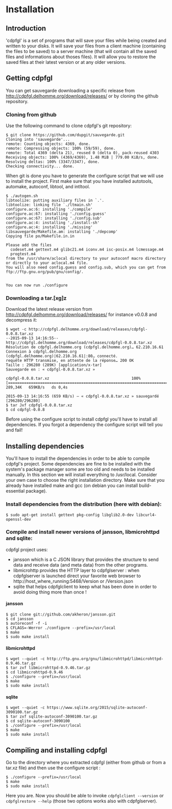 # Installation

## Introduction

'cdpfgl' is a set of programs that will save your files while being created and written to your disks. It will save your files from a client machine (containing the files to be saved) to a server machine (that will contain all the saved files and informations about thoses files). It will allow you to restore the saved files at their latest version or at any older versions.


## Getting cdpfgl

You can get sauvegarde downloading a specific release from http://cdpfgl.delhomme.org/download/releases/ or by cloning the github repository.


### Cloning from github

Use the following command to clone cdpfgl's git repository:

    $ git clone https://github.com/dupgit/sauvegarde.git
    Cloning into 'sauvegarde'...
    remote: Counting objects: 4369, done.
    remote: Compressing objects: 100% (59/59), done.
    remote: Total 4369 (delta 21), reused 0 (delta 0), pack-reused 4303
    Receiving objects: 100% (4369/4369), 1.48 MiB | 779.00 KiB/s, done.
    Resolving deltas: 100% (3347/3347), done.
    Checking connectivity... done.

When git is done you have to generate the configure script that we will use to install the project. First make sure that you have installed autotools, automake, autoconf, libtool, and intltool.

    $ ./autogen.sh
    libtoolize: putting auxiliary files in `.'.
    libtoolize: linking file `./ltmain.sh'
    configure.ac:6: installing './compile'
    configure.ac:67: installing './config.guess'
    configure.ac:67: installing './config.sub'
    configure.ac:4: installing './install-sh'
    configure.ac:4: installing './missing'
    libsauvegarde/Makefile.am: installing './depcomp'
    Copying file po/Makefile.in.in

    Please add the files
      codeset.m4 gettext.m4 glibc21.m4 iconv.m4 isc-posix.m4 lcmessage.m4
      progtest.m4
    from the /usr/share/aclocal directory to your autoconf macro directory
    or directly to your aclocal.m4 file.
    You will also need config.guess and config.sub, which you can get from
    ftp://ftp.gnu.org/pub/gnu/config/.


    You can now run ./configure


### Downloading a tar.[xg]z

Download the latest release version from http://cdpfgl.delhomme.org/download/releases/ for instance v0.0.8 and decompress it:

    $ wget -c http://cdpfgl.delhomme.org/download/releases/cdpfgl-0.0.8.tar.xz
    --2015-09-13 14:16:55--  http://cdpfgl.delhomme.org/download/releases/cdpfgl-0.0.8.tar.xz
    Résolution de cdpfgl.delhomme.org (cdpfgl.delhomme.org)… 62.210.16.61
    Connexion à cdpfgl.delhomme.org (cdpfgl.delhomme.org)|62.210.16.61|:80… connecté.
    requête HTTP transmise, en attente de la réponse… 200 OK
    Taille : 296280 (289K) [application/x-tar]
    Sauvegarde en : « cdpfgl-0.0.8.tar.xz »

    cdpfgl-0.0.8.tar.xz                                    100%[=========================================================================================================================================>] 289,34K   659KB/s   ds 0,4s

    2015-09-13 14:16:55 (659 KB/s) — « cdpfgl-0.0.8.tar.xz » sauvegardé [296280/296280]
    $ tar Jxf cdpfgl-0.0.8.tar.xz
    $ cd cdpfgl-0.0.8

Before using the configure script to install cdpfgl you'll have to install all dependencies. If you forgot a dependency the configure script will tell you and fail!


## Installing dependencies

You'll have to install the dependencies in order to be able to compile cdpfgl's project. Some dependencies are fine to be installed with the system's package manager some are too old and needs to be installed manually. In this section we will install everything to /usr/local. Consider your own case to choose the right installation directory. Make sure that you already have installed make and gcc (on debian you can install build-essential package).


### Install dependencies from the distribution (here with debian):

    $ sudo apt-get install gettext pkg-config libglib2.0-dev libcurl4-openssl-dev


### Compile and install newer versions of jansson, libmicrohttpd and sqlite:

cdpfgl project uses:

 * jansson which is a C JSON library that provides the structure to send data and receive data (and meta data) from the other programs.
 * libmicrohttp provides the HTTP layer to cdpfglserver : when cdpfglserver is launched direct your favorite web browser to http://host_where_running:5468/Version or /Version.json
 * sqlite that helps cdpfglclient to keep what has been done in order to avoid doing thing more than once !


#### jansson

    $ git clone git://github.com/akheron/jansson.git
    $ cd jansson
    $ autoreconf -f -i
    $ CFLAGS=-Werror ./configure --prefix=/usr/local
    $ make
    $ sudo make install


#### libmicrohttpd

    $ wget --quiet -c http://ftp.gnu.org/gnu/libmicrohttpd/libmicrohttpd-0.9.46.tar.gz
    $ tar zxf libmicrohttpd-0.9.46.tar.gz
    $ cd libmicrohttpd-0.9.46
    $ ./configure --prefix=/usr/local
    $ make
    $ sudo make install


#### sqlite

    $ wget --quiet -c https://www.sqlite.org/2015/sqlite-autoconf-3090100.tar.gz
    $ tar zxf sqlite-autoconf-3090100.tar.gz
    $ cd sqlite-autoconf-3090100
    $ ./configure --prefix=/usr/local
    $ make
    $ sudo make install


## Compiling and installing cdpfgl

Go to the directory where you extracted cdpfgl (either from github or from a tar.xz file) and then use the configure script :

    $ ./configure --prefix=/usr/local
    $ make
    $ sudo make install

Here you are. Now you should be able to invoke `cdpfglclient --version` or `cdpfglrestore --help` (those two options works also with cdpfglserver).


